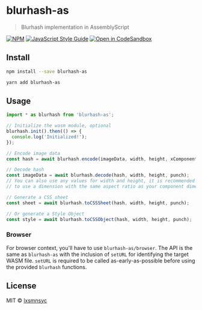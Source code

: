 # blurhash-as

> Blurhash implementation in AssemblyScript

[![NPM](https://img.shields.io/npm/v/blurhash-as.svg)](https://www.npmjs.com/package/blurhash-as) [![JavaScript Style Guide](https://badgen.net/badge/code%20style/airbnb/ff5a5f?icon=airbnb)](https://github.com/airbnb/javascript) [![Open in CodeSandbox](https://img.shields.io/badge/Open%20in-CodeSandbox-blue?style=flat-square&logo=codesandbox)](https://codesandbox.io/s/github/lxsmnsyc/blurhash-as/tree/main/examples/blurhash-as)

## Install

```bash
npm install --save blurhash-as
```

```bash
yarn add blurhash-as
```

## Usage

```ts
import * as blurhash from 'blurhash-as';

// Initialize the wasm module, optional
blurhash.init().then(() => {
  console.log('Initialized!');
});

// Encode image data
const hash = await blurhash.encode(imageData, width, height, xComponent, yComponent);

// Decode hash
const imageData = await blurhash.decode(hash, width, height, punch);
// You can also use any values for width and height, it is recommended
// to use a dimension with the same aspect ratio as your component dimensions.

// Generate a CSS sheet
const sheet = await blurhash.toCSSSheet(hash, width, height, punch);

// Or generate a Style Object
const style = await blurhash.toCSSObject(hash, width, height, punch);
```

### Browser

For browser context, you'll have to use `blurhash-as/browser`. The API is the same as `blurhash-as` with the inclusion of `setURL` for identifying the target WASM file. `setURL` is required to be called as-early-as-possible before using the provided `blurhash` functions.

## License

MIT © [lxsmnsyc](https://github.com/lxsmnsyc)
